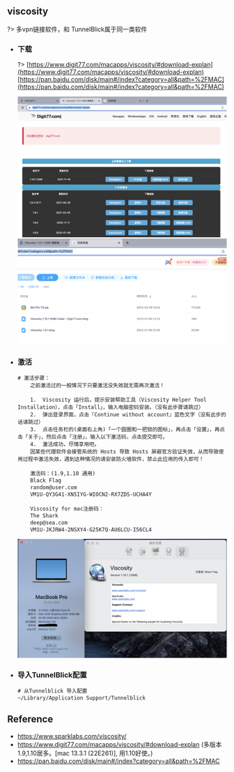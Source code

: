 ## viscosity
?> 多vpn链接软件，和 TunnelBlick属于同一类软件

* ### 下载

	?> [https://www.digit77.com/macapps/viscosity/#download-explan](https://www.digit77.com/macapps/viscosity/#download-explan)
	<br>[https://pan.baidu.com/disk/main#/index?category=all&path=%2FMAC](https://pan.baidu.com/disk/main#/index?category=all&path=%2FMAC)

	![](/.images/devops/os/softwares/viscosity-download-01.png ':size=42%')
	![](/.images/devops/os/softwares/viscosity-download-02.png ':size=56%')

* ### 激活 

	```shell
	# 激活步骤：
		之前激活过的一般情况下只要激活没失效就无需再次激活！

		1.	Viscosity 运行后，提示安装帮助工具（Viscosity Helper Tool Installation），点击「Install」，输入电脑密码安装。（没有此步骤请跳过）
		2.	弹出登录界面，点击『Continue without account』蓝色文字（没有此步的话请跳过）
		3.	点击任务栏的(桌面右上角)「一个圆圈和一把锁的图标」，再点击「设置」，再点击「关于」，然后点击「注册」，输入以下激活码，点击提交即可。
		4.	激活成功，尽情享用吧。
		因某些代理软件会接管系统的 Hosts 导致 Hosts 屏蔽官方验证失效，从而导致使用过程中激活失效，遇到这种情况的请安装防火墙软件，禁止此应用的传入即可！

		激活码：(1.9,1.10 通用)
		Black Flag
		random@user.com
		VM1U-QY3G41-XN5IYG-WIOCN2-RX7ZDS-UCHA4Y

		Viscosity for mac注册码：
		The Shark
		deep@sea.com
		VM1U-JKJRW4-2NSXY4-G25K7Q-AU6LCU-I56CL4
	```
	![](/.images/devops/os/softwares/viscosity-activate-01.png)

* ### 导入TunnelBlick配置

	```shell
	# 从Tunnelblick 导入配置
	~/Library/Application Support/Tunnelblick
	```

## Reference
* https://www.sparklabs.com/viscosity/
* https://www.digit77.com/macapps/viscosity/#download-explan (多版本 1.9,1.10居多。[mac 13.3.1 (22E261)], 用1.10好使。)
* https://pan.baidu.com/disk/main#/index?category=all&path=%2FMAC
